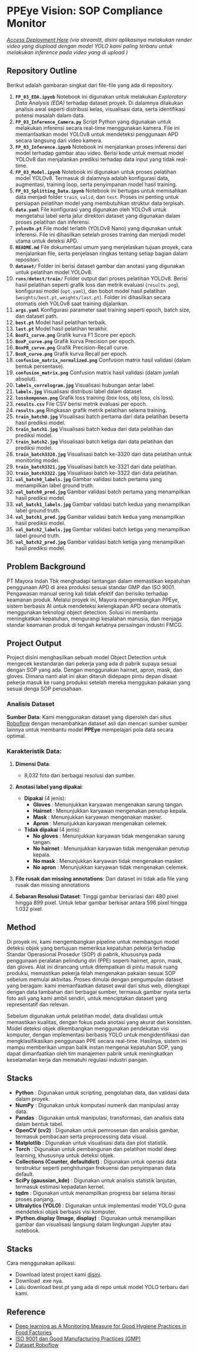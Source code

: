 # PPEye Vision: SOP Compliance Monitor

*[Access Deployment Here](https://papieye.streamlit.app/) (via streamlit, disini aplikasinya melakukan render video yang diupload dengan model YOLO kami paling terbaru untuk melakukan inference pada video yang di upload )*

## Repository Outline

Berikut adalah gambaran singkat dari file-file yang ada di repository.

1. **`FP_03_EDA.ipynb`** Notebook ini digunakan untuk melakukan *Exploratory Data Analysis (EDA)* terhadap dataset proyek. Di dalamnya dilakukan analisis awal seperti distribusi kelas, visualisasi data, serta identifikasi potensi masalah dalam data.
2. **`FP_03_Inference_Camera.py`** Script Python yang digunakan untuk melakukan inferensi secara real-time menggunakan kamera. File ini memanfaatkan model YOLOv8 untuk mendeteksi penggunaan APD secara langsung dari video kamera.
3. **`FP_03_Inference.ipynb`** Notebook ini menjalankan proses inferensi dari model terhadap gambar atau video. Berisi kode untuk memuat model YOLOv8 dan menjalankan prediksi terhadap data input yang tidak real-time.
4. **`FP_03_Model.ipynb`** Notebook ini digunakan untuk proses pelatihan model YOLOv8. Termasuk di dalamnya adalah konfigurasi data, augmentasi, training loop, serta penyimpanan model hasil training.
5. **`FP_03_Splitting_Data.ipynb`** Notebook ini bertugas untuk memisahkan data menjadi folder `train`, `valid`, dan `test`. Proses ini penting untuk persiapan pelatihan model yang membutuhkan struktur data terpisah.
6. **`data.yaml`** File konfigurasi yang digunakan oleh YOLOv8 untuk mengetahui label serta jalur direktori dataset yang digunakan dalam proses pelatihan dan inferensi.
7. **`yolov8n.pt`** File model terlatih (YOLOv8 Nano) yang digunakan untuk inferensi. File ini dihasilkan setelah proses training dan menjadi model utama untuk deteksi APD.
8. **`README.md`** File dokumentasi umum yang menjelaskan tujuan proyek, cara menjalankan file, serta penjelasan ringkas tentang setiap bagian dalam repositori.
9. **`dataset/`** Folder ini berisi dataset gambar dan anotasi yang digunakan untuk pelatihan model YOLOv8.
10. **`runs/detect/train/`** Folder output dari proses pelatihan YOLOv8. Berisi hasil pelatihan seperti grafik loss dan metrik evaluasi (`results.png`), konfigurasi model (`opt.yaml`), dan bobot model hasil pelatihan (`weights/best.pt`, `weights/last.pt`). Folder ini dihasilkan secara otomatis oleh YOLOv8 saat training dijalankan.
11. **`args.yaml`** Konfigurasi parameter saat training seperti epoch, batch size, dan dataset path.
12. **`best.pt`** Model hasil pelatihan terbaik.
13. **`last.pt`** Model hasil pelatihan terakhir.
14. **`BoxF1_curve.png`** Grafik kurva F1 Score per epoch.
15. **`BoxP_curve.png`** Grafik kurva Precision per epoch.
16. **`BoxPR_curve.png`** Grafik Precision-Recall curve.
17. **`BoxR_curve.png`** Grafik kurva Recall per epoch.
18. **`confusion_matrix_normalized.png`** Confusion matrix hasil validasi (dalam bentuk persentase).
19. **`confusion_matrix.png`** Confusion matrix hasil validasi (dalam jumlah absolut).
20. **`labels_correlogram.jpg`** Visualisasi hubungan antar label.
21. **`labels.jpg`** Visualisasi distribusi label dalam dataset.
22. **`losskomponen.png`** Grafik loss training (box loss, obj loss, cls loss).
23. **`results.csv`** File CSV berisi metrik evaluasi per epoch.
24. **`results.png`** Ringkasan grafik metrik pelatihan selama training.
25. **`train_batch0.jpg`** Visualisasi batch pertama dari data pelatihan beserta hasil prediksi model.
26. **`train_batch1.jpg`** Visualisasi batch kedua dari data pelatihan dan prediksi model.
27. **`train_batch2.jpg`** Visualisasi batch ketiga dari data pelatihan dan prediksi model.
28. **`train_batch3320.jpg`** Visualisasi batch ke-3320 dari data pelatihan untuk monitoring model.
29. **`train_batch3321.jpg`** Visualisasi batch ke-3321 dari data pelatihan.
30. **`train_batch3322.jpg`** Visualisasi batch ke-3322 dari data pelatihan.
31. **`val_batch0_labels.jpg`** Gambar validasi batch pertama yang menampilkan label ground truth.
32. **`val_batch0_pred.jpg`** Gambar validasi batch pertama yang menampilkan hasil prediksi model.
33. **`val_batch1_labels.jpg`** Gambar validasi batch kedua yang menampilkan label ground truth.
34. **`val_batch1_pred.jpg`** Gambar validasi batch kedua yang menampilkan hasil prediksi model.
35. **`val_batch2_labels.jpg`** Gambar validasi batch ketiga yang menampilkan label ground truth.
36. **`val_batch2_pred.jpg`** Gambar validasi batch ketiga yang menampilkan hasil prediksi model.

## Problem Background

PT Mayora Indah Tbk menghadapi tantangan dalam memastikan kepatuhan penggunaan APD di area produksi sesuai standar GMP dan ISO 9001. Pengawasan manual sering kali tidak efektif dan berisiko terhadap keamanan produk. Melalui proyek ini, Mayora mengembangkan PPEye, sistem berbasis AI untuk mendeteksi kelengkapan APD secara otomatis menggunakan teknologi object detection. Solusi ini membantu meningkatkan kepatuhan, mengurangi kesalahan manusia, dan menjaga standar keamanan produk di tengah ketatnya persaingan industri FMCG.

## Project Output

Project disini menghasilkan sebuah model Object Detection untuk mengecek kestandaran dari pekerja yang ada di pabrik supaya sesuai dengan SOP yang ada. Dengan menggunakan hairnet, apron, mask, dan gloves. Dimana nanti alat ini akan ditaruh didepapn pintu depan disaat pekerja masuk ke ruang produksi setelah mereka menggukan pakaian yang sesuai denga SOP perusahaan.

### Analisis Dataset

**Sumber Data**:
Kami menggunakan dataset yang diperoleh dari situs [Roboflow](https://universe.roboflow.com/personcountingsonu/sonu_person-20may) dengan menambahkan dataset asli dan mencari sumber sumber lainnya untuk membantu model **PPEye** mempelajari pola data secara optimal.

### **Karakteristik Data**:

1. **Dimensi Data**:

   - 8,032 foto dari berbagai resolusi dan sumber.
2. **Anotasi label yang dipakai**:

   - **Dipakai** (4 jenis):
     * **Gloves** : Menunjukkan karyawan mengenakan sarung tangan.
     * **Hairnet** : Menunjukkan karyawan mengenakan penutup kepala.
     * **Mask** : Menunjukkan karyawan mengenakan masker.
     * **Apron** : Menunjukkan karyawan mengenakan celemek.
   - **Tidak dipakai** (4 jenis):
     * **No gloves** : Menunjukkan karyawan tidak mengenakan sarung tangan.
     * **No hairnet** : Menunjukkan karyawan tidak mengenakan penutup kepala.
     * **No mask** : Menunjukkan karyawan tidak mengenakan masker.
     * **No apron** : Menunjukkan karyawan tidak mengenakan celemek.
3. **File rusak dan missing annotations**: Dari dataset ini tidak ada file yang rusak dan missing annotations
4. **Sebaran Resolusi Dataset**: Tinggi gambar bervariasi dari 480 pixel hingga 899 pixel. Untuk lebar gambar berkisar antara 596 pixel hingga 1.032 pixel.

## Method

Di proyek ini, kami mengembangkan pipeline untuk membangun model deteksi objek yang bertujuan memeriksa kepatuhan pekerja terhadap Standar Operasional Prosedur (SOP) di pabrik, khususnya pada penggunaan peralatan pelindung diri (PPE) seperti hairnet, apron, mask, dan gloves. Alat ini dirancang untuk ditempatkan di pintu masuk ruang produksi, memastikan pekerja telah mengenakan pakaian sesuai SOP sebelum memulai aktivitas. Proses dimulai dengan pengumpulan dataset yang beragam: kami memanfaatkan dataset awal dari situs web, dilengkapi dengan data tambahan dari berbagai sumber, termasuk gambar nyata serta foto asli yang kami ambil sendiri, untuk menciptakan dataset yang representatif dan relevan.

Sebelum digunakan untuk pelatihan model, data divalidasi untuk memastikan kualitas, dengan fokus pada anotasi yang akurat dan konsisten. Model deteksi objek dikembangkan menggunakan pendekatan visi komputer, dengan implementasi berbasis YOLO untuk mengidentifikasi dan mengklasifikasikan penggunaan PPE secara real-time. Hasilnya, sistem ini mampu memberikan umpan balik instan mengenai kepatuhan SOP, yang dapat dimanfaatkan oleh tim manajemen pabrik untuk meningkatkan keselamatan kerja dan mematuhi regulasi industri pangan.

## Stacks

* **Python** : Digunakan untuk scripting, pengolahan data, dan validasi data dalam proyek.
* **NumPy** : Digunakan untuk komputasi numerik dan manipulasi array data.
* **Pandas** : Digunakan untuk manipulasi, transformasi, dan analisis data dalam bentuk tabel.
* **OpenCV (cv2)** : Digunakan untuk pemrosesan dan analisis gambar, termasuk pembacaan serta preprocessing data visual.
* **Matplotlib** : Digunakan untuk visualisasi data dan plot statistik.
* **Torch** : Digunakan untuk pembangunan dan pelatihan model deep learning, khususnya untuk deteksi objek.
* **Collections (Counter, defaultdict)** : Digunakan untuk operasi data terstruktur seperti penghitungan frekuensi dan penyimpanan data default.
* **SciPy (gaussian_kde)** : Digunakan untuk analisis statistik lanjutan, termasuk estimasi kepadatan kernel.
* **tqdm** : Digunakan untuk menampilkan progress bar selama iterasi proses panjang.
* **Ultralytics (YOLO)** : Digunakan untuk implementasi model YOLO guna mendeteksi objek berbasis visi komputer.
* **IPython.display (Image, display)** : Digunakan untuk menampilkan gambar dan visualisasi langsung dalam lingkungan Jupyter atau notebook.

## Stacks

Cara menggunakan aplikasi:

* Download latest project kami [disini](https://github.com/putrafisabilal/FP_Tim_03/releases).
* Download .exe nya.
* Lalu download best.pt yang ada di repo untuk model YOLO terbaru dari kami.

## Reference

* [Deep learning as A Monitoring Measure for Good Hygiene Practices in Food Factories](https://ndltd.ncl.edu.tw/cgi-bin/gs32/gsweb.cgi?o=dnclcdr&s=id=%22111NTOU0252004%22.&searchmode=basic&extralimit=asc=%22%E5%9C%8B%E7%AB%8B%E8%87%BA%E7%81%A3%E6%B5%B7%E6%B4%8B%E5%A4%A7%E5%AD%B8%22&extralimitunit=%E5%9C%8B%E7%AB%8B%E8%87%BA%E7%81%A3%E6%B5%B7%E6%B4%8B%E5%A4%A7%E5%AD%B8)
* [ISO 9001 dan Good Manufacturing Practices (GMP)](https://trustmandiri.com/perbedaan-iso-9001-dan-gmp-standar-penting-dalam-industri-manufaktur/)
* [Dataset Roboflow ](https://universe.roboflow.com/personcountingsonu/sonu_person-20may)
